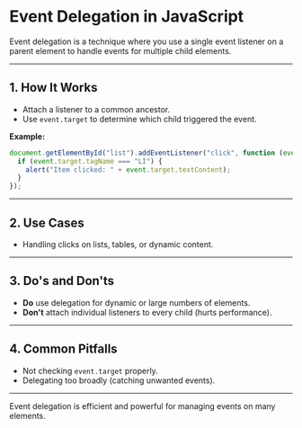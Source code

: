 # Event Delegation in JavaScript

Event delegation is a technique where you use a single event listener on a parent element to handle events for multiple child elements.

---

## 1. How It Works

- Attach a listener to a common ancestor.
- Use `event.target` to determine which child triggered the event.

**Example:**

```js
document.getElementById("list").addEventListener("click", function (event) {
  if (event.target.tagName === "LI") {
    alert("Item clicked: " + event.target.textContent);
  }
});
```

---

## 2. Use Cases

- Handling clicks on lists, tables, or dynamic content.

---

## 3. Do's and Don'ts

- **Do** use delegation for dynamic or large numbers of elements.
- **Don't** attach individual listeners to every child (hurts performance).

---

## 4. Common Pitfalls

- Not checking `event.target` properly.
- Delegating too broadly (catching unwanted events).

---

Event delegation is efficient and powerful for managing events on many elements.
